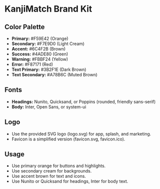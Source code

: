 # KanjiMatch Brand Kit

## Color Palette
- **Primary:** #F59E42 (Orange)
- **Secondary:** #F7E9D0 (Light Cream)
- **Accent:** #6C4F2B (Brown)
- **Success:** #4ADE80 (Green)
- **Warning:** #FBBF24 (Yellow)
- **Error:** #F87171 (Red)
- **Text Primary:** #3B2F1E (Dark Brown)
- **Text Secondary:** #A78B6C (Muted Brown)

## Fonts
- **Headings:** Nunito, Quicksand, or Poppins (rounded, friendly sans-serif)
- **Body:** Inter, Open Sans, or system-ui

## Logo
- Use the provided SVG logo (logo.svg) for app, splash, and marketing.
- Favicon is a simplified version (favicon.svg, favicon.ico).

## Usage
- Use primary orange for buttons and highlights.
- Use secondary cream for backgrounds.
- Use accent brown for text and icons.
- Use Nunito or Quicksand for headings, Inter for body text. 
